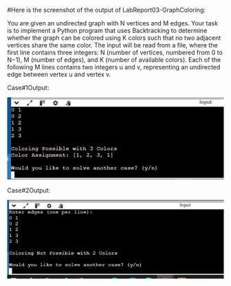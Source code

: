 #Here is the screenshot of the output of LabReport03-GraphColoring:

You are given an undirected graph with N vertices and M edges. Your task is to implement a Python program that uses Backtracking to determine whether the graph can be colored using K colors such that no two adjacent vertices share the same color. The input will be read from a file, where the first line contains three integers: N (number of vertices, numbered from 0 to N−1), M (number of edges), and K (number of available colors). Each of the following M lines contains two integers u and v, representing an undirected edge between vertex u and vertex v.

Case#1Output:

![image_alt](https://github.com/ZakariaHossainCSE/Artificial-Intelligence-Lab/blob/4320cd47d4637d653414716b672da1ee2a2c211b/LabReport03-GraphColoring/AI%20report3.1.JPG)


Case#2Output:

![image_alt](https://github.com/ZakariaHossainCSE/Artificial-Intelligence-Lab/blob/402b561b410e1b571ddac3ab1c919f3a70bf7826/LabReport03-GraphColoring/AI%20report3.2.JPG)

